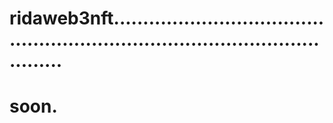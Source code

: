 # ridaweb3nft..................................................................................................
# soon.

